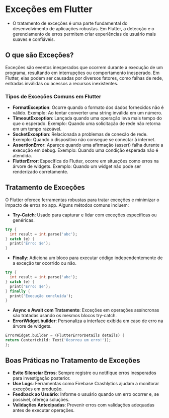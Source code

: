 # Exceções em Flutter
- O tratamento de exceções é uma parte fundamental do desenvolvimento de aplicações robustas. Em Flutter, a detecção e o gerenciamento de erros permitem criar experiências de usuário mais suaves e confiáveis.

## O que são Exceções?
Exceções são eventos inesperados que ocorrem durante a execução de um programa, resultando em interrupções ou comportamento inesperado. Em Flutter, elas podem ser causadas por diversos fatores, como falhas de rede, entradas inválidas ou acessos a recursos inexistentes.

### Tipos de Exceções Comuns em Flutter

- **FormatException**:
Ocorre quando o formato dos dados fornecidos não é válido.
Exemplo: Ao tentar converter uma string inválida em um número.
- **TimeoutException**:
Lançada quando uma operação leva mais tempo do que o esperado.
Exemplo: Quando uma solicitação de rede não retorna em um tempo razoável.
- **SocketException**:
Relacionada a problemas de conexão de rede.
Exemplo: Quando o dispositivo não consegue se conectar à internet.
- **AssertionError**:
Aparece quando uma afirmação (assert) falha durante a execução em debug.
Exemplo: Quando uma condição esperada não é atendida.
- **FlutterError**:
Específica do Flutter, ocorre em situações como erros na árvore de widgets.
Exemplo: Quando um widget não pode ser renderizado corretamente.

## Tratamento de Exceções
O Flutter oferece ferramentas robustas para tratar exceções e minimizar o impacto de erros no app. Alguns métodos comuns incluem:

- **Try-Catch**:
Usado para capturar e lidar com exceções específicas ou genéricas.
```dart
try {
  int result = int.parse('abc');
} catch (e) {
  print('Erro: $e');
}
```
- **Finally**:
Adiciona um bloco para executar código independentemente de a exceção ter ocorrido ou não.
```dart
try {
  int result = int.parse('abc');
} catch (e) {
  print('Erro: $e');
} finally {
  print('Execução concluída');
}
```

- **Async e Await com Tratamento**:
Exceções em operações assíncronas são tratadas usando os mesmos blocos try-catch.
- **ErrorWidget.builder**:
Personaliza a interface exibida em caso de erro na árvore de widgets.
```dart
ErrorWidget.builder = (FlutterErrorDetails details) {
return Center(child: Text('Ocorreu um erro!'));
};
```
## ​Boas Práticas no Tratamento de Exceções
- **Evite Silenciar Erros**: Sempre registre ou notifique erros inesperados para investigação posterior.
- **Use Logs**: Ferramentas como Firebase Crashlytics ajudam a monitorar exceções em produção.
- **Feedback ao Usuário**: Informe o usuário quando um erro ocorrer e, se possível, ofereça soluções.
- **Validações Antecipadas**: Prevenir erros com validações adequadas antes de executar operações.